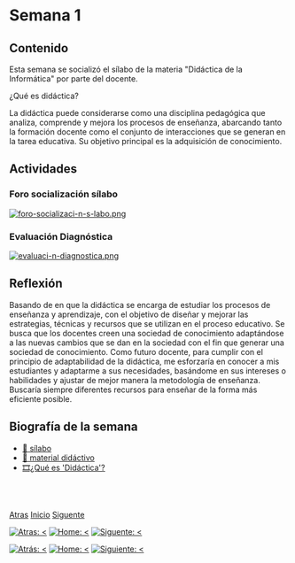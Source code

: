 # Semana 1

## Contenido
Esta semana se socializó el sílabo de la materia "Didáctica de la Informática" por parte del docente.

¿Qué es didáctica?

La didáctica puede considerarse como una disciplina pedagógica que analiza, comprende y mejora los procesos de enseñanza, abarcando tanto la formación docente como el conjunto de interacciones que se generan en la tarea educativa. Su objetivo principal es la adquisición de conocimiento.



## Actividades

###  Foro socialización sílabo
[![foro-socializaci-n-s-labo.png](https://i.postimg.cc/7hc2MFBb/foro-socializaci-n-s-labo.png)](https://postimg.cc/8fRcT0gV)

### Evaluación Diagnóstica
[![evaluaci-n-diagnostica.png](https://i.postimg.cc/xdhGPbc9/evaluaci-n-diagnostica.png)](https://postimg.cc/xkGbf8vZ)

## Reflexión
Basando de en que la didáctica se encarga de estudiar los procesos de enseñanza y aprendizaje, con el objetivo de diseñar y mejorar las estrategias, técnicas y recursos que se utilizan en el proceso educativo. Se busca que los docentes creen una sociedad de conocimiento adaptándose a  las nuevas cambios que se dan en la sociedad con el fin que generar una sociedad de conocimiento.
Como futuro docente, para cumplir con el principio de adaptabilidad de la didáctica, me esforzaría en conocer a mis estudiantes y adaptarme a sus necesidades, basándome en sus intereses o habilidades y ajustar de mejor manera la metodología de enseñanza. Buscaría siempre diferentes recursos para enseñar de la forma más eficiente posible.

## Biografía de la semana

- [📕 sílabo](https://drive.google.com/file/d/1skfNpjPxMlDCuDpDIjHIRTfoF82HeE2K/view?usp=sharing)
- [📗 material didáctivo](https://www.calameo.com/read/006795831a698a50dc16a?page=1)
- [🎞¿Qué es 'Didáctica'?](https://www.youtube.com/watch?v=3Nt8xc31ymU)

<br>
<br>

[Atras](/README.MD)
[Inicio](/README.MD)
[Siguente](/unidad1/semana2.md)

[![Atras: <](/icons/arrow-forward-circle-outline.svg)](/README.MD)
[![Home: <](/icons/arrow-forward-circle-outline.svg)](/README.MD)
[![Siguente: <](/icons/arrow-forward-circle-outline.svg)](/unidad1/semana2.md)

[![Atrás: <](/icons/arrow-forward-circle-outline.svg)](/README.MD)
[![Home: <](/icons/arrow-forward-circle-outline.svg)](/README.MD)
[![Siguiente: <](/icons/arrow-forward-circle-outline.svg)](/unidad1/semana2.md)


